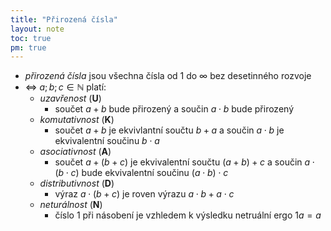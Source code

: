 ```yaml
---
title: "Přirozená čísla"
layout: note
toc: true
pm: true
---
```

- _přirozená čísla_ jsou všechna čísla od $1$ do $\infty$ bez desetinného rozvoje
- <=> $a;b;c \in \mathbb {N}$ platí:
    - _uzavřenost_ (**U**)
        - součet $a+b$ bude přirozený a součin $a\cdot b$ bude přirozený
    - _komutativnost_ (**K**)
        - součet $a+b$ je ekvivlantní součtu $b+a$ a součin $a\cdot b$ je ekvivalentní součinu $b\cdot a$
    - _asociativnost_ (**A**)
        - součet $a+(b+c)$ je ekvivalentní součtu $(a+b)+c$ a součin $a\cdot(b\cdot c)$ bude ekvivalentní součinu $(a\cdot b)\cdot c$
    - _distributivnost_ (**D**)
        - výraz $a\cdot(b+c)$ je roven výrazu $a\cdot b+a\cdot c$
    - _neturálnost_ (**N**)
        - číslo $1$ při násobení je vzhledem k výsledku netruální ergo $1a=a$